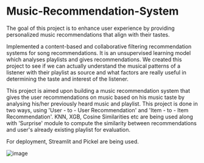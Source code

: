 # Music-Recommendation-System

The goal of this project is to enhance user experience by providing personalized music recommendations that align with their tastes.

Implemented a content-based and collaborative filtering recommendation systems for song recommendations.
It is an unsupervised learning model which analyses playlists and gives recommendations.
We created this project to see if we can actually understand the musical patterns of a listener with their playlist as source and what factors are really useful in determining the taste and interest of the listener.


This project is aimed upon building a music recommendation system that gives the user recommendations on music based on his music taste by analysing his/her previously heard music and playlist. This project is done in two ways, using 'User - to - User Recommendation' and 'Item - to - Item Recommendation'. KNN, XGB, Cosine Similarities etc are being used along with 'Surprise' module to compute the similarity between recommendations and user's already existing playlist for evaluation.

For deployment, Streamlit and Pickel are being used.

![image](https://github.com/shivangii2007/Music-Recommendation-System/assets/143331079/9303bc92-9500-4506-925d-91deac2f7ca9)

